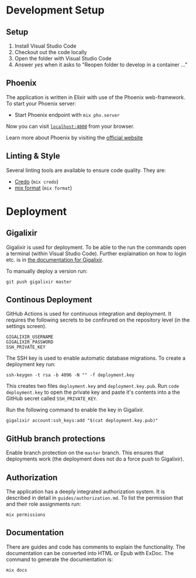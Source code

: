 # Development Setup

## Setup

1. Install Visual Studio Code
2. Checkout out the code locally
3. Open the folder with Visual Studio Code
4. Answer *yes* when it asks to "Reopen folder to develop in a container ..."

## Phoenix

The application is written in Elixir with use of the Phoenix web-framework. To
start your Phoenix server:

  * Start Phoenix endpoint with `mix phx.server`

Now you can visit [`localhost:4000`](http://localhost:4000) from your browser.

Learn more about Phoenix by visiting the [official website](https://www.phoenixframework.org/)

## Linting & Style

Several linting tools are available to ensure code quality. They are:

- [Credo](https://github.com/rrrene/credo) (`mix credo`)
- [mix format](https://hexdocs.pm/mix/master/Mix.Tasks.Format.html) (`mix format`)

# Deployment

## Gigalixir

Gigalixir is used for deployment. To be able to the run the commands open a
terminal (within Visual Studio Code). Further explaination on how to login etc.
is in [the documentation for Gigalixir](https://gigalixir.readthedocs.io/en/latest/getting-started-guide.html#log-in).

To manually deploy a version run:

    git push gigalixir master

## Continous Deployment

GitHub Actions is used for continuous integration and deployment. It requires
the following secrets to be confirured on the repository level (in the settings
screen).

    GIGALIXIR_USERNAME
    GIGALIXIR_PASSWORD
    SSH_PRIVATE_KEY

The SSH key is used to enable automatic database migrations. To create a
deployment key run:

    ssh-keygen -t rsa -b 4096 -N "" -f deployment.key

This creates two files `deployment.key` and `deployment.key.pub`. Run `code
deployment.key` to open the private key and paste it's contents into a the
GitHub secret called `SSH_PRIVATE_KEY`.

Run the following command to enable the key in Gigalixir.

    gigalixir account:ssh_keys:add "$(cat deployment.key.pub)"

## GitHub branch protections

Enable branch protection on the `master` branch. This ensures that deployments
work (the deployment does not do a force push to Gigalixir).

## Authorization

The application has a deeply integrated authorization system. It is described in
detail in `guides/authorization.md`. To list the permission that and their role
assignments run:

    mix permissions

## Documentation

There are guides and code has comments to explain the functionality. The documentation can be converted into HTML or Epub with ExDoc. The command to generate the documentation is:

    mix docs
